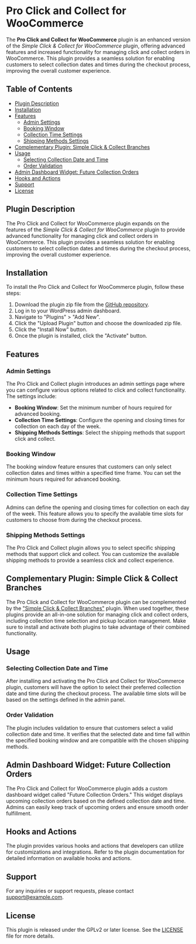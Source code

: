 # Pro Click and Collect for WooCommerce

The **Pro Click and Collect for WooCommerce** plugin is an enhanced version of the *Simple Click & Collect for WooCommerce* plugin, offering advanced features and increased functionality for managing click and collect orders in WooCommerce. This plugin provides a seamless solution for enabling customers to select collection dates and times during the checkout process, improving the overall customer experience.

## Table of Contents

- [Plugin Description](#plugin-description)
- [Installation](#installation)
- [Features](#features)
  - [Admin Settings](#admin-settings)
  - [Booking Window](#booking-window)
  - [Collection Time Settings](#collection-time-settings)
  - [Shipping Methods Settings](#shipping-methods-settings)
- [Complementary Plugin: Simple Click & Collect Branches](#complementary-plugin-simple-click--collect-branches)
- [Usage](#usage)
  - [Selecting Collection Date and Time](#selecting-collection-date-and-time)
  - [Order Validation](#order-validation)
- [Admin Dashboard Widget: Future Collection Orders](#admin-dashboard-widget-future-collection-orders)
- [Hooks and Actions](#hooks-and-actions)
- [Support](#support)
- [License](#license)

## Plugin Description

The Pro Click and Collect for WooCommerce plugin expands on the features of the *Simple Click & Collect for WooCommerce* plugin to provide advanced functionality for managing click and collect orders in WooCommerce. This plugin provides a seamless solution for enabling customers to select collection dates and times during the checkout process, improving the overall customer experience.

## Installation

To install the Pro Click and Collect for WooCommerce plugin, follow these steps:

1. Download the plugin zip file from the [GitHub repository](https://github.com/[repository-link]).
2. Log in to your WordPress admin dashboard.
3. Navigate to "Plugins" > "Add New".
4. Click the "Upload Plugin" button and choose the downloaded zip file.
5. Click the "Install Now" button.
6. Once the plugin is installed, click the "Activate" button.

## Features

### Admin Settings

The Pro Click and Collect plugin introduces an admin settings page where you can configure various options related to click and collect functionality. The settings include:

- **Booking Window**: Set the minimum number of hours required for advanced booking.
- **Collection Time Settings**: Configure the opening and closing times for collection on each day of the week.
- **Shipping Methods Settings**: Select the shipping methods that support click and collect.

### Booking Window

The booking window feature ensures that customers can only select collection dates and times within a specified time frame. You can set the minimum hours required for advanced booking.

### Collection Time Settings

Admins can define the opening and closing times for collection on each day of the week. This feature allows you to specify the available time slots for customers to choose from during the checkout process.

### Shipping Methods Settings

The Pro Click and Collect plugin allows you to select specific shipping methods that support click and collect. You can customize the available shipping methods to provide a seamless click and collect experience.

## Complementary Plugin: Simple Click & Collect Branches

The Pro Click and Collect for WooCommerce plugin can be complemented by the ["Simple Click & Collect Branches"](https://github.com/[branches-repository-link]) plugin. When used together, these plugins provide an all-in-one solution for managing click and collect orders, including collection time selection and pickup location management. Make sure to install and activate both plugins to take advantage of their combined functionality.

## Usage

### Selecting Collection Date and Time

After installing and activating the Pro Click and Collect for WooCommerce plugin, customers will have the option to select their preferred collection date and time during the checkout process. The available time slots will be based on the settings defined in the admin panel.

### Order Validation

The plugin includes validation to ensure that customers select a valid collection date and time. It verifies that the selected date and time fall within the specified booking window and are compatible with the chosen shipping methods.

## Admin Dashboard Widget: Future Collection Orders

The Pro Click and Collect for WooCommerce plugin adds a custom dashboard widget called "Future Collection Orders." This widget displays upcoming collection orders based on the defined collection date and time. Admins can easily keep track of upcoming orders and ensure smooth order fulfillment.

## Hooks and Actions

The plugin provides various hooks and actions that developers can utilize for customizations and integrations. Refer to the plugin documentation for detailed information on available hooks and actions.

## Support

For any inquiries or support requests, please contact [support@example.com](mailto:support@example.com).

## License

This plugin is released under the GPLv2 or later license. See the [LICENSE](https://www.gnu.org/licenses/old-licenses/gpl-2.0.html) file for more details.
